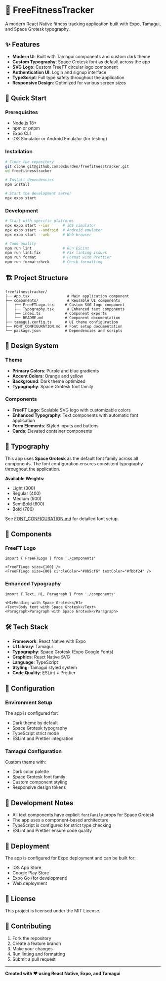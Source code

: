# 💪 FreeFitnessTracker

A modern React Native fitness tracking application built with Expo, Tamagui, and Space Grotesk typography.

## ✨ Features

- **Modern UI**: Built with Tamagui components and custom dark theme
- **Custom Typography**: Space Grotesk font as default across the app
- **SVG Logo**: Custom FreeFT circular logo component
- **Authentication UI**: Login and signup interface
- **TypeScript**: Full type safety throughout the application
- **Responsive Design**: Optimized for various screen sizes

## 🚀 Quick Start

### Prerequisites

- Node.js 18+ 
- npm or pnpm
- Expo CLI
- iOS Simulator or Android Emulator (for testing)

### Installation

```bash
# Clone the repository
git clone git@github.com:0xburden/freefitnesstracker.git
cd freefitnesstracker

# Install dependencies
npm install

# Start the development server
npx expo start
```

### Development

```bash
# Start with specific platforms
npx expo start --ios      # iOS simulator
npx expo start --android  # Android emulator
npx expo start --web      # Web browser

# Code quality
npm run lint              # Run ESLint
npm run lint:fix          # Fix linting issues
npm run format            # Format with Prettier
npm run format:check      # Check formatting
```

## 🏗️ Project Structure

```
freefitnesstracker/
├── App.tsx                 # Main application component
├── components/             # Reusable UI components
│   ├── FreeFTLogo.tsx     # Custom SVG logo component
│   ├── Typography.tsx      # Enhanced text components
│   ├── index.ts           # Component exports
│   └── README.md          # Component documentation
├── tamagui.config.ts      # UI theme configuration
├── FONT_CONFIGURATION.md  # Font setup documentation
└── package.json           # Dependencies and scripts
```

## 🎨 Design System

### Theme
- **Primary Colors**: Purple and blue gradients
- **Accent Colors**: Orange and yellow
- **Background**: Dark theme optimized
- **Typography**: Space Grotesk font family

### Components
- **FreeFT Logo**: Scalable SVG logo with customizable colors
- **Enhanced Typography**: Text components with automatic font application
- **Form Elements**: Styled inputs and buttons
- **Cards**: Elevated container components

## 📱 Typography

This app uses **Space Grotesk** as the default font family across all components. The font configuration ensures consistent typography throughout the application.

**Available Weights:**
- Light (300)
- Regular (400) 
- Medium (500)
- SemiBold (600)
- Bold (700)

See [FONT_CONFIGURATION.md](FONT_CONFIGURATION.md) for detailed font setup.

## 🧩 Components

### FreeFT Logo
```tsx
import { FreeFTLogo } from './components'

<FreeFTLogo size={100} />
<FreeFTLogo size={80} circleColor="#8b5cf6" textColor="#fbbf24" />
```

### Enhanced Typography
```tsx
import { Text, H1, Paragraph } from './components'

<H1>Heading with Space Grotesk</H1>
<Text>Body text with Space Grotesk</Text>
<Paragraph>Paragraph with Space Grotesk</Paragraph>
```

## 🛠️ Tech Stack

- **Framework**: React Native with Expo
- **UI Library**: Tamagui
- **Typography**: Space Grotesk (Expo Google Fonts)
- **Graphics**: React Native SVG
- **Language**: TypeScript
- **Styling**: Tamagui styled system
- **Code Quality**: ESLint + Prettier

## 🔧 Configuration

### Environment Setup
The app is configured for:
- Dark theme by default
- Space Grotesk typography
- TypeScript strict mode
- ESLint and Prettier integration

### Tamagui Configuration
Custom theme with:
- Dark color palette
- Space Grotesk font family
- Custom component styling
- Responsive design tokens

## 📝 Development Notes

- All text components have explicit `fontFamily` props for Space Grotesk
- The app uses a component-based architecture
- TypeScript is configured for strict type checking
- ESLint and Prettier ensure code quality

## 🚢 Deployment

The app is configured for Expo deployment and can be built for:
- iOS App Store
- Google Play Store
- Expo Go (for development)
- Web deployment

## 📄 License

This project is licensed under the MIT License.

## 🤝 Contributing

1. Fork the repository
2. Create a feature branch
3. Make your changes
4. Run linting and formatting
5. Submit a pull request

---

**Created with ❤️ using React Native, Expo, and Tamagui**
